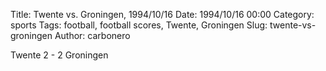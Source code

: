 Title: Twente vs. Groningen, 1994/10/16
Date: 1994/10/16 00:00
Category: sports
Tags: football, football scores, Twente, Groningen
Slug: twente-vs-groningen
Author: carbonero


Twente 2 - 2 Groningen
